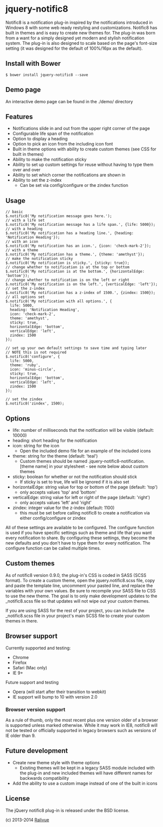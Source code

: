 # jquery-notific8

Notific8 is a notification plug-in inspired by the notifications introduced in Windows 8 with some web ready restyling and customizations. Notific8 has built in themes and is easy to create new themes for. The plug-in was born from a want for a simply designed yet modern and stylish notification system. The plug-in is also designed to scale based on the page's font-size setting (it was designed for the default of 100%/16px as the default).

## Install with Bower

    $ bower install jquery-notific8 --save

## Demo page

An interactive demo page can be found in the ./demo/ directory

## Features

* Notifications slide in and out from the upper right corner of the page
* Configurable life span of the notification
* Option to display a heading
* Option to pick an icon from the including icon font
* Built in theme options with ability to create custom themes (see CSS for built in themes)
* Ability to make the notification sticky
* Ability to set up custom settings for reuse without having to type them over and over
* Ability to set which corner the notifications are shown in
* Ability to set the z-index
    * Can be set via config/configure or the zindex function

## Usage

    // basic
    $.notific8('My notification message goes here.');
    // with a life set
    $.notific8('My notification message has a life span.', {life: 5000});
    // with a heading
    $.notific8('My notification has a heading line.', {heading: 'Notification Heading'});
    // with an icon
    $.notific8('My notification has an icon.', {icon: 'check-mark-2'});
    // with a theme
    $.notific8('My notification has a theme.', {theme: 'amethyst'});
    // make the notification sticky
    $.notific8('My notification is sticky.', {sticky: true});
    // change whether to notification is at the top or bottom
    $.notific8('My notification is at the bottom.', {horizontalEdge: 'bottom'});
    // change whether to notification is on the left or right
    $.notific8('My notification is on the left.', {verticalEdge: 'left'});
    // set the z-index
    $.notific8('My notification has a z-index of 1500.', {zindex: 1500});
    // all options set
    $.notific8('My notification with all options.', {
      life: 5000,
      heading: 'Notification Heading',
      icon: 'check-mark-2',
      theme: 'amethyst',
      sticky: true,
      horizontalEdge: 'bottom',
      verticalEdge: 'left',
      zindex: 1500
    });

    // set up your own default settings to save time and typing later
    // NOTE this is not required
    $.notific8('configure', {
      life: 5000,
      theme: 'ruby',
      icon: 'minus-circle',
      sticky: true,
      horizontalEdge: 'bottom',
      verticalEdge: 'left',
      zindex: 1500
    });

    // set the zindex
    $.notific8('zindex', 1500);


## Options

* life: number of milliseconds that the notification will be visible (default: 10000)
* heading: short heading for the notification
* icon: string for the icon
    * Open the included demo file for an example of the included icons
* theme: string for the theme (default: 'teal')
    * Custom themes should be named .jquery-notific8-notification.[theme name] in your stylesheet - see note below about custom themes
* sticky: boolean for whether or not the notification should stick
    * If sticky is set to true, life will be ignored if it is also set
* horizontalEdge: string value for top or bottom of the page (default: 'top')
    * only accepts values 'top' and 'bottom'
* verticalEdge: string value for left or right of the page (default: 'right')
    * only accepts values 'left' and 'right'
* zindex: integer value for the z-index (default: 1100)
    * this must be set before calling notific8 to create a notification via either config/configure or zindex

All of these settings are available to be configured. The configure function is used if you have specific settings such as theme and life that you want every notification to share. By configuring these settings, they become the new defaults and you don't have to type them for every notification. The configure function can be called multiple times.

## Custom themes
As of notific8 version 0.9.0, the plug-in's CSS is coded in SASS (SCSS format). To create a custom theme, open the jquery.notific8.scss file, copy and paste the template line, uncomment your pasted line, and replace the variables with your own values. Be sure to recompile your SASS file to CSS to use the new theme. The goal is to only make development updates to the _notific8.scss file so that updates will not wipe out your custom themes.

If you are using SASS for the rest of your project, you can include the _notific8.scss file in your project's main SCSS file to create your custom themes in there.

## Browser support

Currently supported and testing:

* Chrome
* Firefox
* Safari (Mac only)
* IE 9+

Future support and testing

* Opera (will start after their transition to webkit)
* IE support will bump to 10 with version 2.0

### Browser version support

As a rule of thumb, only the most recent plus one version older of a browser is supported unless marked otherwise. While it may work in IE8, notific8 will not be tested or officially supported in legacy browsers such as versions of IE older than 9.

## Future development

* Create new theme style with theme options
    * Existing themes will be kept in a legacy SASS module included with the plug-in and new included themes will have different names for backwards compatibility
* Add the ability to use a custom image instead of one of the built in icons

## License

The jQuery notific8 plug-in is released under the BSD license.

(c) 2013-2014 [Ralivue](http://ralivue.com)
